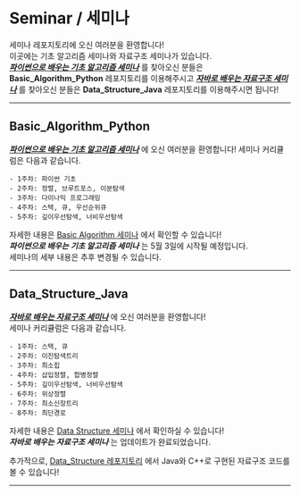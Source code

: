# Seminar / 세미나
세미나 레포지토리에 오신 여러분을 환영합니다!  
이곳에는 기초 알고리즘 세미나와 자료구조 세미나가 있습니다.  
<ins>***파이썬으로 배우는 기초 알고리즘 세미나***</ins> 를 찾아오신 분들은 **Basic_Algorithm_Python** 레포지토리를 이용해주시고
<ins>***자바로 배우는 자료구조 세미나***</ins> 를 찾아오신 분들은 **Data_Structure_Java** 레포지토리를 이용해주시면 됩니다!  

* * *

## Basic_Algorithm_Python
<ins>***파이썬으로 배우는 기초 알고리즘 세미나***</ins> 에 오신 여러분을 환영합니다! 
세미나 커리큘럼은 다음과 같습니다.  

    - 1주차: 파이썬 기초  
    - 2주차: 정렬, 브루트포스, 이분탐색  
    - 3주차: 다이나믹 프로그래밍  
    - 4주차: 스택, 큐, 우선순위큐  
    - 5주차: 깊이우선탐색, 너비우선탐색  

자세한 내용은 [Basic Algorithm 세미나](https://github.com/7dudtj/Seminar/tree/main/Basic_Algorithm_Python) 에서 확인할 수 있습니다!  
***파이썬으로 배우는 기초 알고리즘 세미나*** 는 5월 3일에 시작될 예정입니다.  
세미나의 세부 내용은 추후 변경될 수 있습니다.    

* * *

## Data_Structure_Java
<ins>***자바로 배우는 자료구조 세미나***</ins> 에 오신 여러분을 환영합니다!  
세미나 커리큘럼은 다음과 같습니다.  

    - 1주차: 스택, 큐  
    - 2주차: 이진탐색트리  
    - 3주차: 최소힙  
    - 4주차: 삽입정렬, 합병정렬   
    - 5주차: 깊이우선탐색, 너비우선탐색   
    - 6주차: 위상정렬   
    - 7주차: 최소신장트리  
    - 8주차: 최단경로  

자세한 내용은 [Data Structure 세미나](https://github.com/7dudtj/Seminar/tree/main/Data_Structure_Java) 에서 확인하실 수 있습니다!  
***자바로 배우는 자료구조 세미나*** 는 업데이트가 완료되었습니다. 

추가적으로, [Data_Structure 레포지토리](https://github.com/7dudtj/Data_Structure) 에서 Java와 C++로 구현된 자료구조 코드를 볼 수 있습니다! 

* * *
